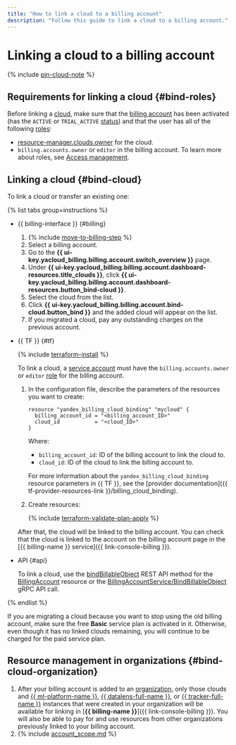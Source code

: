 ```yaml
---
title: "How to link a cloud to a billing account"
description: "Follow this guide to link a cloud to a billing account."
---
```


# Linking a cloud to a billing account

{% include [pin-cloud-note](../_includes/pin-cloud-note.md) %}

## Requirements for linking a cloud {#bind-roles}

Before linking a [cloud](../../resource-manager/concepts/resources-hierarchy.md#cloud), make sure that the [billing account](../concepts/billing-account.md) has been activated (has the `ACTIVE` or `TRIAL_ACTIVE` [status](../concepts/billing-account-statuses.md)) and that the user has all of the following [roles](../../iam/concepts/access-control/roles.md):
* [resource-manager.clouds.owner](../../resource-manager/security/index.md#resource-manager-clouds-owner) for the cloud.
* `billing.accounts.owner` or `editor` in the billing account. To learn more about roles, see [Access management](../security/index.md#roles-list).

## Linking a cloud {#bind-cloud}

To link a cloud or transfer an existing one:

{% list tabs group=instructions %}

- {{ billing-interface }} {#billing}

   1. {% include [move-to-billing-step](../_includes/move-to-billing-step.md) %}
   1. Select a billing account.
   1. Go to the **{{ ui-key.yacloud_billing.billing.account.switch_overview }}** page.
   1. Under **{{ ui-key.yacloud_billing.billing.account.dashboard-resources.title_clouds }}**, click **{{ ui-key.yacloud_billing.billing.account.dashboard-resources.button_bind-cloud }}**.
   1. Select the cloud from the list.
   1. Click **{{ ui-key.yacloud_billing.billing.account.bind-cloud.button_bind }}** and the added cloud will appear on the list.
   1. If you migrated a cloud, pay any outstanding charges on the previous account.

- {{ TF }} {#tf}

   {% include [terraform-install](../../_includes/terraform-install.md) %}

   To link a cloud, a [service account](../../iam/concepts/users/service-accounts.md) must have the `billing.accounts.owner` or `editor` [role](../security/index.md#set-role) for the billing account.
   1. In the configuration file, describe the parameters of the resources you want to create:

      ```hcl
      resource "yandex_billing_cloud_binding" "mycloud" {
        billing_account_id = "<billing_account_ID>"
        cloud_id           = "<cloud_ID>"
      }
      ```

      Where:
      * `billing_account_id`: ID of the billing account to link the cloud to.
      * `cloud_id`: ID of the cloud to link the billing account to.

      For more information about the `yandex_billing_cloud_binding` resource parameters in {{ TF }}, see the [provider documentation]({{ tf-provider-resources-link }}/billing_cloud_binding).
   1. Create resources:

      {% include [terraform-validate-plan-apply](../../_tutorials/_tutorials_includes/terraform-validate-plan-apply.md) %}

   After that, the cloud will be linked to the billing account. You can check that the cloud is linked to the account on the billing account page in the [{{ billing-name }} service]({{ link-console-billing }}).

- API {#api}

   To link a cloud, use the [bindBillableObject](../api-ref/BillingAccount/bindBillableObject.md) REST API method for the [BillingAccount](../api-ref/BillingAccount/index.md) resource or the [BillingAccountService/BindBillableObject](../api-ref/grpc/billing_account_service.md#BindBillableObject) gRPC API call.

{% endlist %}

If you are migrating a cloud because you want to stop using the old billing account, make sure the free **Basic** service plan is activated in it. Otherwise, even though it has no linked clouds remaining, you will continue to be charged for the paid service plan.

## Resource management in organizations {#bind-cloud-organization}

1. After your billing account is added to an [organization](../concepts/organization.md), only those clouds and [{{ ml-platform-name }}](/services#ml-ai), [{{ datalens-full-name }}](../../datalens/), or [{{ tracker-full-name }}](../../tracker/) instances that were created in your organization will be available for linking in [**{{ billing-name }}**]({{ link-console-billing }}). You will also be able to pay for and use resources from other organizations previously linked to your billing account.
1. {% include [account_scope.md](../_includes/account-scope.md) %}